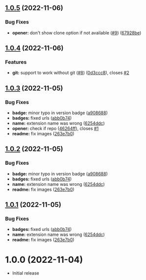 ## [1.0.5](https://github.com/robertohuertasm/vscode-open/compare/v1.0.4...v1.0.5) (2022-11-06)


### Bug Fixes

* **opener:** don't show clone option if not available ([#9](https://github.com/robertohuertasm/vscode-open/issues/9)) ([67928be](https://github.com/robertohuertasm/vscode-open/commit/67928be35eefc856cc690dbe34da639890f94a0f))



## [1.0.4](https://github.com/robertohuertasm/vscode-open/compare/v1.0.3...v1.0.4) (2022-11-06)


### Features

* **git:** support to work without git ([#8](https://github.com/robertohuertasm/vscode-open/issues/8)) ([0d3ccc8](https://github.com/robertohuertasm/vscode-open/commit/0d3ccc813641c6038b851416476e82cacc136626)), closes [#2](https://github.com/robertohuertasm/vscode-open/issues/2)



## [1.0.3](https://github.com/robertohuertasm/vscode-open/compare/v1.0.0...v1.0.3) (2022-11-05)


### Bug Fixes

* **badge:** minor typo in version badge ([a908688](https://github.com/robertohuertasm/vscode-open/commit/a9086886c7e5b51013d8f5e6f1de31161db31e18))
* **badges:** fixed urls ([abb0b74](https://github.com/robertohuertasm/vscode-open/commit/abb0b740923543db1a4fdd19037ca70b90d52f9c))
* **name:** extension name was wrong ([6254ddc](https://github.com/robertohuertasm/vscode-open/commit/6254ddc15a061ac0ce772a64f8d37455236cff4c))
* **opener:** check if repo ([46264ff](https://github.com/robertohuertasm/vscode-open/commit/46264ff40e1a82d5f7ef7f07c458b9eb4a90ec88)), closes [#1](https://github.com/robertohuertasm/vscode-open/issues/1)
* **readme:** fix images ([263e7b0](https://github.com/robertohuertasm/vscode-open/commit/263e7b090a6bdb116c853d3f371863afb670cf30))



## [1.0.2](https://github.com/robertohuertasm/vscode-open/compare/v1.0.0...v1.0.2) (2022-11-05)


### Bug Fixes

* **badge:** minor typo in version badge ([a908688](https://github.com/robertohuertasm/vscode-open/commit/a9086886c7e5b51013d8f5e6f1de31161db31e18))
* **badges:** fixed urls ([abb0b74](https://github.com/robertohuertasm/vscode-open/commit/abb0b740923543db1a4fdd19037ca70b90d52f9c))
* **name:** extension name was wrong ([6254ddc](https://github.com/robertohuertasm/vscode-open/commit/6254ddc15a061ac0ce772a64f8d37455236cff4c))
* **readme:** fix images ([263e7b0](https://github.com/robertohuertasm/vscode-open/commit/263e7b090a6bdb116c853d3f371863afb670cf30))



## [1.0.1](https://github.com/robertohuertasm/vscode-open/compare/v1.0.0...v1.0.1) (2022-11-05)


### Bug Fixes

* **badges:** fixed urls ([abb0b74](https://github.com/robertohuertasm/vscode-open/commit/abb0b740923543db1a4fdd19037ca70b90d52f9c))
* **name:** extension name was wrong ([6254ddc](https://github.com/robertohuertasm/vscode-open/commit/6254ddc15a061ac0ce772a64f8d37455236cff4c))
* **readme:** fix images ([263e7b0](https://github.com/robertohuertasm/vscode-open/commit/263e7b090a6bdb116c853d3f371863afb670cf30))



# 1.0.0 (2022-11-04)

- Initial release
